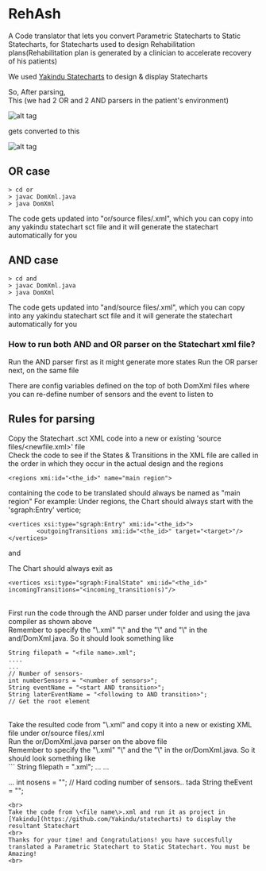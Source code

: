 # RehAsh
A Code translator that lets you convert Parametric Statecharts to Static Statecharts, for Statecharts used to design Rehabilitation plans(Rehabilitation plan is generated by a clinician to accelerate recovery of his patients)

We used [Yakindu Statecharts](https://github.com/Yakindu/statecharts) to design & display Statecharts

So, After parsing, <br> 
This (we had 2 OR and 2 AND parsers in the patient's environment)

![alt tag](https://raw.githubusercontent.com/emsoftaut/ReHashFME/master/case-study/PSCboxed.png)

gets converted to this 

![alt tag](https://raw.githubusercontent.com/emsoftaut/ReHashFME/master/case-study/PSCNew.png)

## OR case

```
> cd or
> javac DomXml.java
> java DomXml
```
The code gets updated into "or/source files/<file name>.xml", which you can copy into any yakindu statechart sct file and it will generate the statechart automatically for you

## AND case


```
> cd and
> javac DomXml.java
> java DomXml
```
The code gets updated into "and/source files/<file name>.xml", which you can copy into any yakindu statechart sct file and it will generate the statechart automatically for you


### How to run both AND and OR parser on the Statechart xml file?

Run the AND parser first as it might generate more states
Run the OR parser next, on the same file

There are config variables defined on the top of both DomXml files
where you can re-define number of sensors and the event to listen to

## Rules for parsing
Copy the Statechart .sct XML code into a new or existing 'source files/<newfile.xml>' file
<br>
Check the code to see if the States & Transitions in the XML file are called in the order in which they occur in the actual design and the regions 
```
<regions xmi:id="<the_id>" name="main region"> 
```
containing the code to be translated should always be named as "main region"
For example:
Under regions, the Chart should always start with the 'sgraph:Entry' vertice;
<br>

```
<vertices xsi:type="sgraph:Entry" xmi:id="<the_id>">
        <outgoingTransitions xmi:id="<the_id>" target="<target>"/>
</vertices>
```
and

The Chart should always exit as 
```
<vertices xsi:type="sgraph:FinalState" xmi:id="<the_id>" incomingTransitions="<incoming_transition(s)"/>
```
<br>
First run the code through the AND parser under folder and using the java compiler as shown above
<br>
Remember to specify the "\<file name\>.xml" "\<number of sensors\>" and the "\<start AND transition\>" and "\<following to AND transition\>" in the and/DomXml.java. So it should look something like

```
String filepath = "<file name>.xml";
....
...
// Number of sensors- 
int numberSensors = "<number of sensors>";
String eventName = "<start AND transition>";
String laterEventName = "<following to AND transition>";
// Get the root element
```
<br>
Take the resulted code from "\<file name\>.xml" and copy it into a new or existing XML file under or/source files/<file name\>.xml
<br>
Run the or/DomXml.java parser on the above file
<br>
Remember to specify the "\<file name\>.xml" "\<number of sensors\>" and the "\<OR transition name\>" in the or/DomXml.java. So it should look something like
<br>
```
String filepath = "<file name>.xml";
...
...

...
int nosens = "<number of sensors>"; // Hard coding number of sensors.. tada
String theEvent = "<OR transition name>";
```
<br>
Take the code from \<file name\>.xml and run it as project in [Yakindu](https://github.com/Yakindu/statecharts) to display the resultant Statechart
<br>
Thanks for your time! and Congratulations! you have succesfully translated a Parametric Statechart to Static Statechart. You must be Amazing!
<br>
